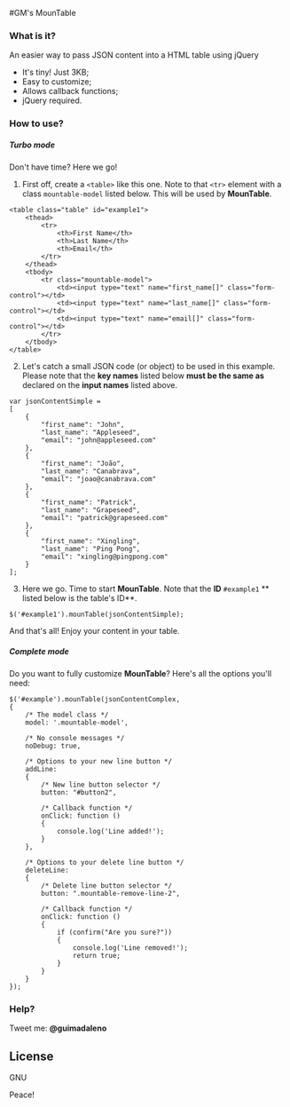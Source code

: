 #GM's MounTable

### What is it?

An easier way to pass JSON content into a HTML table using jQuery

  - It's tiny! Just 3KB;
  - Easy to customize;
  - Allows callback functions;
  - jQuery required.

### How to use?

##### Turbo mode

Don't have time? Here we go!

1. First off, create a `<table>` like this one. Note to that `<tr>` element with a class `mountable-model` listed below. This will be used by **MounTable**.
```
<table class="table" id="example1">
	<thead>
		<tr>
			<th>First Name</th>
			<th>Last Name</th>
			<th>Email</th>
		</tr>
	</thead>
	<tbody>
		<tr class="mountable-model">
			<td><input type="text" name="first_name[]" class="form-control"></td>
			<td><input type="text" name="last_name[]" class="form-control"></td>
			<td><input type="text" name="email[]" class="form-control"></td>
		</tr>
	</tbody>
</table>
```
2. Let's catch a small JSON code (or object) to be used in this example. Please note that the **key names** listed below **must be the same as** declared on the **input names** listed above.
```
var jsonContentSimple =
[
    {
        "first_name": "John",
        "last_name": "Appleseed",
        "email": "john@appleseed.com"
    },
    {
    	"first_name": "João",
    	"last_name": "Canabrava",
    	"email": "joao@canabrava.com"
    },
    {
        "first_name": "Patrick",
        "last_name": "Grapeseed",
        "email": "patrick@grapeseed.com"
    },
    {
    	"first_name": "Xingling",
    	"last_name": "Ping Pong",
    	"email": "xingling@pingpong.com"
    }
];
```
3. Here we go. Time to start **MounTable**. Note that the **ID** `#example1` ** listed below is the table's ID**.
```
$('#example1').mounTable(jsonContentSimple);
```
And that's all! Enjoy your content in your table.

##### Complete mode
Do you want to fully customize **MounTable**? Here's all the options you'll need:

```
$('#example').mounTable(jsonContentComplex,
{
	/* The model class */
	model: '.mountable-model',

	/* No console messages */
	noDebug: true,

	/* Options to your new line button */
	addLine:
	{
		/* New line button selector */
		button: "#button2",

		/* Callback function */
		onClick: function ()
		{
			console.log('Line added!');
		}
	},

	/* Options to your delete line button */
	deleteLine:
	{
		/* Delete line button selector */
		button: ".mountable-remove-line-2",

		/* Callback function */
		onClick: function ()
		{
			if (confirm("Are you sure?"))
			{
				console.log('Line removed!');
				return true;
			}
		}
	}
});
```

### Help?
Tweet me: **@guimadaleno**

License
----
GNU

Peace!
